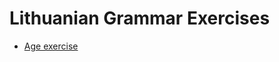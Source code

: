 # Lithuanian Grammar Exercises

- [Age exercise](https://py.cafe/app/jbwhit/lithuanian-age-exercise)
